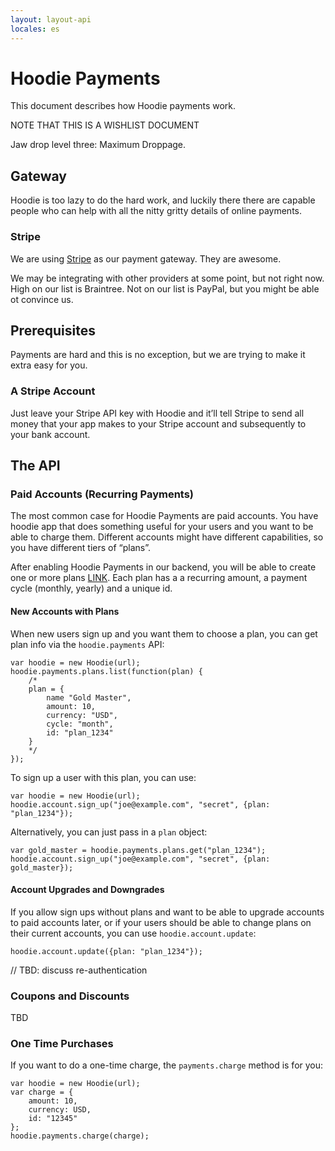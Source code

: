 ```yaml
---
layout: layout-api
locales: es
---
```


# Hoodie Payments

This document describes how Hoodie payments work.

NOTE THAT THIS IS A WISHLIST DOCUMENT

Jaw drop level three: Maximum Droppage.


## Gateway

Hoodie is too lazy to do the hard work, and luckily there there are capable people who can help with all the nitty gritty details of online payments.

### Stripe

We are using [Stripe](http://stripe.com) as our payment gateway. They are awesome.

We may be integrating with other providers at some point, but not right now. High on our list is Braintree. Not on our list is PayPal, but you might be able ot convince us.


## Prerequisites

Payments are hard and this is no exception, but we are trying to make it extra easy for you.

### A Stripe Account

Just leave your Stripe API key with Hoodie and it’ll tell Stripe to send all money that your app makes to your Stripe account and subsequently to your bank account.


## The API

### Paid Accounts (Recurring Payments)

The most common case for Hoodie Payments are paid accounts. You have hoodie app that does something useful for your users and you want to be able to charge them. Different accounts might have different capabilities, so you have different tiers of “plans”.

After enabling Hoodie Payments in our backend, you will be able to create one or more plans [LINK](TBD). Each plan has a a recurring amount, a payment cycle (monthly, yearly) and a unique id.

#### New Accounts with Plans

When new users sign up and you want them to choose a plan, you can get plan info via the `hoodie.payments` API:

    var hoodie = new Hoodie(url);
    hoodie.payments.plans.list(function(plan) {
        /*
        plan = {
            name "Gold Master",
            amount: 10,
            currency: "USD",
            cycle: "month",
            id: "plan_1234"
        }
        */
    });

To sign up a user with this plan, you can use:

    var hoodie = new Hoodie(url);
    hoodie.account.sign_up("joe@example.com", "secret", {plan: "plan_1234"});

Alternatively, you can just pass in a `plan` object:

    var gold_master = hoodie.payments.plans.get("plan_1234");
    hoodie.account.sign_up("joe@example.com", "secret", {plan: gold_master});

#### Account Upgrades and Downgrades

If you allow sign ups without plans and want to be able to upgrade accounts to paid accounts later, or if your users should be able to change plans on their current accounts, you can use `hoodie.account.update`:

    hoodie.account.update({plan: "plan_1234"});

// TBD: discuss re-authentication

### Coupons and Discounts

TBD

### One Time Purchases

If you want to do a one-time charge, the `payments.charge` method is for you:

    var hoodie = new Hoodie(url);
    var charge = {
        amount: 10,
        currency: USD,
        id: "12345"
    };
    hoodie.payments.charge(charge);

